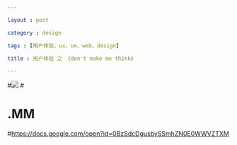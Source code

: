 ```yaml
---

layout : post

category : design

tags : [用户体验、ux、ue、web、design]

title : 用户体验 之 《don't make me think》

---
```



#<img src="http://f-1.tuzhan.com/a8b23bae32ef/p-1/m/2012/12/21/14/7e627e6dae7d43b79c94d2c95ad92371.gif">
#<h1>.MM</h1>
#<a href="https://docs.google.com/open?id=0BzSdcDgusbySSmhZN0E0WWVZTXM">https://docs.google.com/open?id=0BzSdcDgusbySSmhZN0E0WWVZTXM</a>
